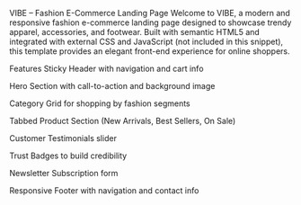 VIBE – Fashion E-Commerce Landing Page
Welcome to VIBE, a modern and responsive fashion e-commerce landing page designed to showcase trendy apparel, accessories, and footwear. Built with semantic HTML5 and integrated with external CSS and JavaScript (not included in this snippet), this template provides an elegant front-end experience for online shoppers.

 Features
Sticky Header with navigation and cart info

Hero Section with call-to-action and background image

Category Grid for shopping by fashion segments

Tabbed Product Section (New Arrivals, Best Sellers, On Sale)

Customer Testimonials slider

Trust Badges to build credibility

Newsletter Subscription form

Responsive Footer with navigation and contact info
